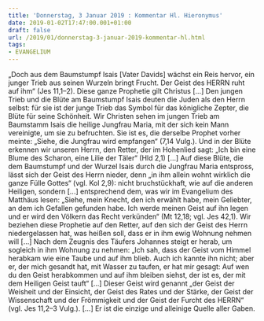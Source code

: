 ```yaml
---
title: 'Donnerstag, 3 Januar 2019 : Kommentar Hl. Hieronymus'
date: 2019-01-02T17:47:00.001+01:00
draft: false
url: /2019/01/donnerstag-3-januar-2019-kommentar-hl.html
tags: 
- EVANGELIUM
---
```


„Doch aus dem Baumstumpf Isais \[Vater Davids\] wächst ein Reis hervor, ein junger Trieb aus seinen Wurzeln bringt Frucht. Der Geist des HERRN ruht auf ihm“ (Jes 11,1–2). Diese ganze Prophetie gilt Christus \[...\] Den jungen Trieb und die Blüte am Baumstumpf Isais deuten die Juden als den Herrn selbst: für sie ist der junge Trieb das Symbol für das königliche Zepter, die Blüte für seine Schönheit. Wir Christen sehen im jungen Trieb am Baumstamm Isais die heilige Jungfrau Maria, mit der sich kein Mann vereinigte, um sie zu befruchten. Sie ist es, die derselbe Prophet vorher meinte: „Siehe, die Jungfrau wird empfangen“ (7,14 Vulg.). Und in der Blüte erkennen wir unseren Herrn, den Retter, der im Hohenlied sagt: „Ich bin eine Blume des Scharon, eine Lilie der Täler“ (Hld 2,1) \[...\] Auf diese Blüte, die dem Baumstumpf und der Wurzel Isais durch die Jungfrau Maria entspross, lässt sich der Geist des Herrn nieder, denn „in ihm allein wohnt wirklich die ganze Fülle Gottes“ (vgl. Kol 2,9): nicht bruchstückhaft, wie auf die anderen Heiligen, sondern \[...\] entsprechend dem, was wir im Evangelium des Matthäus lesen: „Siehe, mein Knecht, den ich erwählt habe, mein Geliebter, an dem ich Gefallen gefunden habe. Ich werde meinen Geist auf ihn legen und er wird den Völkern das Recht verkünden“ (Mt 12,18; vgl. Jes 42,1). Wir beziehen diese Prophetie auf den Retter, auf den sich der Geist des Herrn niedergelassen hat, was heißen soll, dass er in ihm ewig Wohnung nehmen will \[...\] Nach dem Zeugnis des Täufers Johannes steigt er herab, um sogleich in ihm Wohnung zu nehmen: „Ich sah, dass der Geist vom Himmel herabkam wie eine Taube und auf ihm blieb. Auch ich kannte ihn nicht; aber er, der mich gesandt hat, mit Wasser zu taufen, er hat mir gesagt: Auf wen du den Geist herabkommen und auf ihm bleiben siehst, der ist es, der mit dem Heiligen Geist tauft“ \[...\] Dieser Geist wird genannt „der Geist der Weisheit und der Einsicht, der Geist des Rates und der Stärke, der Geist der Wissenschaft und der Frömmigkeit und der Geist der Furcht des HERRN“ (vgl. Jes 11,2–3 Vulg.). \[...\] Er ist die einzige und alleinige Quelle aller Gaben.